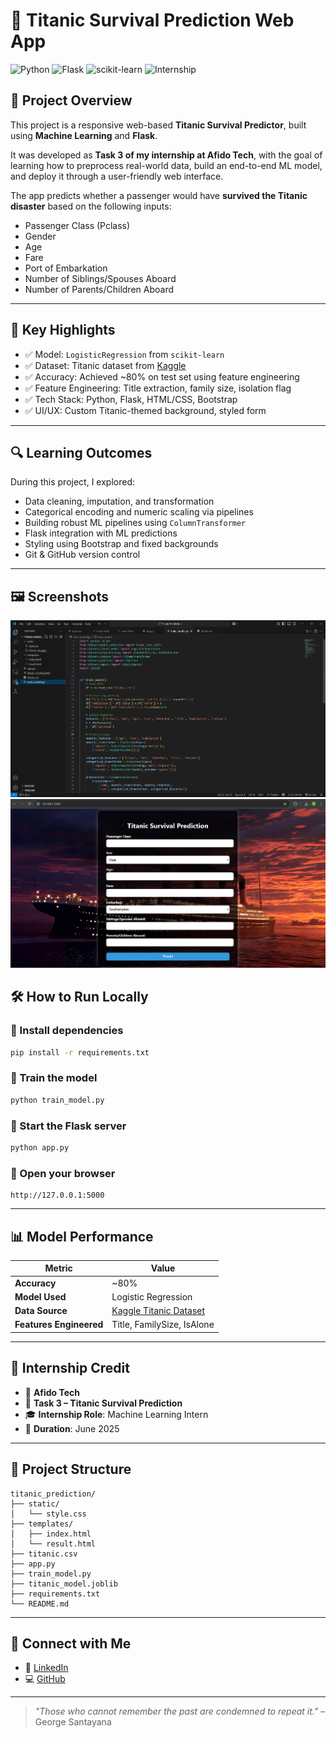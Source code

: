 # 🚢 Titanic Survival Prediction Web App

![Python](https://img.shields.io/badge/Python-3.9-blue.svg)
![Flask](https://img.shields.io/badge/Flask-Web_Framework-green)
![scikit-learn](https://img.shields.io/badge/scikit--learn-ML-orange)
![Internship](https://img.shields.io/badge/Internship-Afido%20Tech-red)

## 📌 Project Overview

This project is a responsive web-based **Titanic Survival Predictor**, built using **Machine Learning** and **Flask**.

It was developed as **Task 3 of my internship at Afido Tech**, with the goal of learning how to preprocess real-world data, build an end-to-end ML model, and deploy it through a user-friendly web interface.

The app predicts whether a passenger would have **survived the Titanic disaster** based on the following inputs:

- Passenger Class (Pclass)
- Gender
- Age
- Fare
- Port of Embarkation
- Number of Siblings/Spouses Aboard
- Number of Parents/Children Aboard

---

## 🎯 Key Highlights

- ✅ Model: `LogisticRegression` from `scikit-learn`
- ✅ Dataset: Titanic dataset from [Kaggle](https://www.kaggle.com/c/titanic/data)
- ✅ Accuracy: Achieved ~80% on test set using feature engineering
- ✅ Feature Engineering: Title extraction, family size, isolation flag
- ✅ Tech Stack: Python, Flask, HTML/CSS, Bootstrap
- ✅ UI/UX: Custom Titanic-themed background, styled form

---

## 🔍 Learning Outcomes

During this project, I explored:
- Data cleaning, imputation, and transformation
- Categorical encoding and numeric scaling via pipelines
- Building robust ML pipelines using `ColumnTransformer`
- Flask integration with ML predictions
- Styling using Bootstrap and fixed backgrounds
- Git & GitHub version control

---

## 🖼 Screenshots

![Prediction Screenshot](./static/MODEL.png)  
![Web App UI](./static/OUTLOOK.png)

## 🛠 How to Run Locally

### 🔹 Install dependencies
```bash
pip install -r requirements.txt
```

### 🔹 Train the model
```bash
python train_model.py
```

### 🔹 Start the Flask server
```bash
python app.py
```

### 🔹 Open your browser
```url
http://127.0.0.1:5000
```

---

## 📊 Model Performance

| Metric             | Value                                  |
|--------------------|----------------------------------------|
| **Accuracy**       | ~80%                                   |
| **Model Used**     | Logistic Regression                    |
| **Data Source**    | [Kaggle Titanic Dataset](https://www.kaggle.com/c/titanic/data) |
| **Features Engineered** | Title, FamilySize, IsAlone         |

---

## 💼 Internship Credit

- 🏢 **Afido Tech**
- 🔧 **Task 3 – Titanic Survival Prediction**
- 🎓 **Internship Role**: Machine Learning Intern
- 📆 **Duration**: June 2025

---

## 📂 Project Structure

```text
titanic_prediction/
├── static/
│   └── style.css
├── templates/
│   ├── index.html
│   └── result.html
├── titanic.csv
├── app.py
├── train_model.py
├── titanic_model.joblib
├── requirements.txt
└── README.md
```

---

## 🔗 Connect with Me

- 💼 [LinkedIn](https://www.linkedin.com/in/pratheep-s537)
- 💻 [GitHub](https://github.com/pratheep537)

---

> _"Those who cannot remember the past are condemned to repeat it."_ – George Santayana
